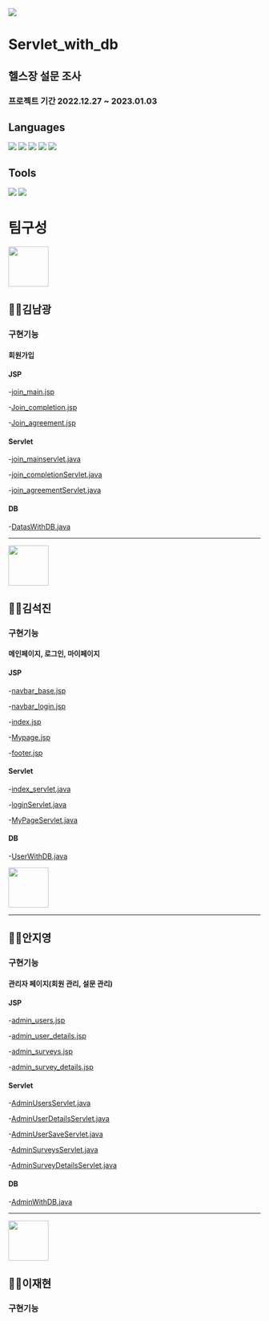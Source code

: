 <img src="https://capsule-render.vercel.app/api?type=waving&color=auto&height=200&section=header&text=Holy_Moly&fontSize=70" />

# Servlet_with_db

## 헬스장 설문 조사

### 프로젝트 기간 2022.12.27 ~ 2023.01.03

## Languages

<img src="https://img.shields.io/badge/Java-007396?style=flat&logo=Conda-Forge&logoColor=white" />

<img src="https://img.shields.io/badge/MySQL-4479A1?style=flat&logo=MySQL&logoColor=white" />

<img src="https://img.shields.io/badge/Bootstrap-831083?style=flat&logo=Conda-Forge&logoColor=white"/>

<img src="https://img.shields.io/badge/CSS-EA4335?style=flat&logo=MySQL&logoColor=white" />

<img src="https://img.shields.io/badge/HTML-EA8947?style=flat&logo=MySQL&logoColor=white" />

## Tools

<img src="https://img.shields.io/badge/Visual%20Studio%20Code-007ACC?style=flat&logo=VisualStudioCode&logoColor=white" />

<img src="https://img.shields.io/badge/My%20SQL%20Workbench-188038?style=flat&logo=MySQL&logoColor=white" />

# 팀구성

<img src="https://avatars.githubusercontent.com/u/111833622?v=4" width="80">

## 🙋‍♂️김남광

### 구현기능

#### 회원가입

#### JSP

-[join_main.jsp](https://github.com/KimNamKwang/servlet_with_db/blob/master/src/main/resources/META-INF/resources/Join_main.jsp)

-[Join_completion.jsp](https://github.com/KimNamKwang/servlet_with_db/blob/master/src/main/resources/META-INF/resources/Join_completion.jsp)

-[Join_agreement.jsp](https://github.com/KimNamKwang/servlet_with_db/blob/master/src/main/resources/META-INF/resources/Join_agreement.jsp)

#### Servlet

-[join_mainservlet.java](https://github.com/KimNamKwang/servlet_with_db/blob/master/src/main/java/com/kh_semi/servlet_with_db/servlets/join_mainservlet.java)

-[join_completionServlet.java](https://github.com/KimNamKwang/servlet_with_db/blob/master/src/main/java/com/kh_semi/servlet_with_db/servlets/join_completionServlet.java)

-[join_agreementServlet.java](https://github.com/KimNamKwang/servlet_with_db/blob/master/src/main/java/com/kh_semi/servlet_with_db/servlets/join_agreementServlet.java)

#### DB

-[DatasWithDB.java](https://github.com/KimNamKwang/servlet_with_db/blob/master/src/main/java/com/kh_semi/servlet_with_db/dao/DatasWithDB.java)

<hr>

<img src="https://avatars.githubusercontent.com/u/67856821?v=4" width="80">

## 🙋‍♂️김석진

### 구현기능

#### 메인페이지, 로그인, 마이페이지

#### JSP

-[navbar_base.jsp](https://github.com/KimNamKwang/servlet_with_db/blob/master/src/main/resources/META-INF/resources/navbar_base.jsp)

-[navbar_login.jsp](https://github.com/KimNamKwang/servlet_with_db/blob/master/src/main/resources/META-INF/resources/navbar_login.jsp)

-[index.jsp](https://github.com/KimNamKwang/servlet_with_db/blob/master/src/main/resources/META-INF/resources/index.jsp)

-[Mypage.jsp](https://github.com/KimNamKwang/servlet_with_db/blob/master/src/main/resources/META-INF/resources/Mypage.jsp)

-[footer.jsp](https://github.com/KimNamKwang/servlet_with_db/blob/master/src/main/resources/META-INF/resources/footer.jsp)

#### Servlet

-[index_servlet.java](https://github.com/KimNamKwang/servlet_with_db/blob/master/src/main/java/com/kh_semi/servlet_with_db/servlets/index_servlet.java)

-[loginServlet.java](https://github.com/KimNamKwang/servlet_with_db/blob/master/src/main/java/com/kh_semi/servlet_with_db/servlets/loginServlet.java)

-[MyPageServlet.java](https://github.com/KimNamKwang/servlet_with_db/blob/master/src/main/java/com/kh_semi/servlet_with_db/servlets/MyPageServlet.java)

#### DB

-[UserWithDB.java](https://github.com/KimNamKwang/servlet_with_db/blob/master/src/main/java/com/kh_semi/servlet_with_db/dao/UserWithDB.java)

<img src="https://avatars.githubusercontent.com/u/109323666?v=4" width="80">

<hr>

## 🙋‍♀️안지영

### 구현기능

#### 관리자 페이지(회원 관리, 설문 관리)

#### JSP

-[admin_users.jsp](https://github.com/KimNamKwang/servlet_with_db/blob/master/src/main/resources/META-INF/resources/admin_users.jsp)

-[admin_user_details.jsp](https://github.com/KimNamKwang/servlet_with_db/blob/master/src/main/resources/META-INF/resources/admin_user_details.jsp)

-[admin_surveys.jsp](https://github.com/KimNamKwang/servlet_with_db/blob/master/src/main/resources/META-INF/resources/admin_surveys.jsp)

-[admin_survey_details.jsp](https://github.com/KimNamKwang/servlet_with_db/blob/master/src/main/resources/META-INF/resources/admin_survey_details.jsp)

#### Servlet

-[AdminUsersServlet.java](https://github.com/KimNamKwang/servlet_with_db/blob/master/src/main/java/com/kh_semi/servlet_with_db/servlets/Admin_usersServlet.java)

-[AdminUserDetailsServlet.java](https://github.com/KimNamKwang/servlet_with_db/blob/master/src/main/java/com/kh_semi/servlet_with_db/servlets/AdminUserDetailsServlet.java)

-[AdminUserSaveServlet.java](https://github.com/KimNamKwang/servlet_with_db/blob/master/src/main/java/com/kh_semi/servlet_with_db/servlets/AdminUserSaveServlet.java)

-[AdminSurveysServlet.java](https://github.com/KimNamKwang/servlet_with_db/blob/master/src/main/java/com/kh_semi/servlet_with_db/servlets/AdminSurveysServlet.java)

-[AdminSurveyDetailsServlet.java](https://github.com/KimNamKwang/servlet_with_db/blob/master/src/main/java/com/kh_semi/servlet_with_db/servlets/AdminSurveyDetailsServlet.java)

#### DB

-[AdminWithDB.java](https://github.com/KimNamKwang/servlet_with_db/blob/master/src/main/java/com/kh_semi/servlet_with_db/dao/AdminWithDB.java)

<hr>

<img src="https://avatars.githubusercontent.com/u/109524076?v=4" width="80">

## 🙋‍♂️이재현


### 구현기능
